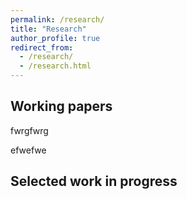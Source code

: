 ```yaml
---
permalink: /research/
title: "Research"
author_profile: true
redirect_from: 
  - /research/
  - /research.html
---
```


## Working papers

fwrgfwrg

efwefwe


## Selected work in progress